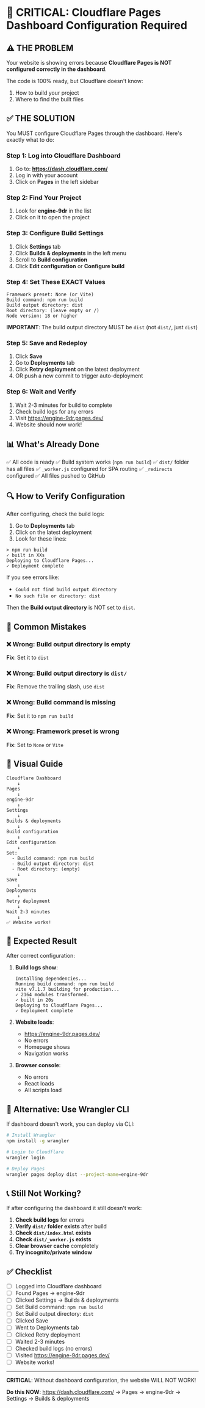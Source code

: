 # 🚨 CRITICAL: Cloudflare Pages Dashboard Configuration Required

## ⚠️ THE PROBLEM

Your website is showing errors because **Cloudflare Pages is NOT configured correctly in the dashboard**.

The code is 100% ready, but Cloudflare doesn't know:
1. How to build your project
2. Where to find the built files

## ✅ THE SOLUTION

You MUST configure Cloudflare Pages through the dashboard. Here's exactly what to do:

### Step 1: Log into Cloudflare Dashboard

1. Go to: **https://dash.cloudflare.com/**
2. Log in with your account
3. Click on **Pages** in the left sidebar

### Step 2: Find Your Project

1. Look for **engine-9dr** in the list
2. Click on it to open the project

### Step 3: Configure Build Settings

1. Click **Settings** tab
2. Click **Builds & deployments** in the left menu
3. Scroll to **Build configuration**
4. Click **Edit configuration** or **Configure build**

### Step 4: Set These EXACT Values

```
Framework preset: None (or Vite)
Build command: npm run build
Build output directory: dist
Root directory: (leave empty or /)
Node version: 18 or higher
```

**IMPORTANT**: The build output directory MUST be `dist` (not `dist/`, just `dist`)

### Step 5: Save and Redeploy

1. Click **Save**
2. Go to **Deployments** tab
3. Click **Retry deployment** on the latest deployment
4. OR push a new commit to trigger auto-deployment

### Step 6: Wait and Verify

1. Wait 2-3 minutes for build to complete
2. Check build logs for any errors
3. Visit https://engine-9dr.pages.dev/
4. Website should now work!

## 📊 What's Already Done

✅ All code is ready
✅ Build system works (`npm run build`)
✅ `dist/` folder has all files
✅ `_worker.js` configured for SPA routing
✅ `_redirects` configured
✅ All files pushed to GitHub

## 🔍 How to Verify Configuration

After configuring, check the build logs:

1. Go to **Deployments** tab
2. Click on the latest deployment
3. Look for these lines:

```
> npm run build
✓ built in XXs
Deploying to Cloudflare Pages...
✓ Deployment complete
```

If you see errors like:
- `Could not find build output directory`
- `No such file or directory: dist`

Then the **Build output directory** is NOT set to `dist`.

## 🐛 Common Mistakes

### ❌ Wrong: Build output directory is empty
**Fix**: Set it to `dist`

### ❌ Wrong: Build output directory is `dist/`
**Fix**: Remove the trailing slash, use `dist`

### ❌ Wrong: Build command is missing
**Fix**: Set it to `npm run build`

### ❌ Wrong: Framework preset is wrong
**Fix**: Set to `None` or `Vite`

## 📸 Visual Guide

```
Cloudflare Dashboard
    ↓
Pages
    ↓
engine-9dr
    ↓
Settings
    ↓
Builds & deployments
    ↓
Build configuration
    ↓
Edit configuration
    ↓
Set:
  - Build command: npm run build
  - Build output directory: dist
  - Root directory: (empty)
    ↓
Save
    ↓
Deployments
    ↓
Retry deployment
    ↓
Wait 2-3 minutes
    ↓
✅ Website works!
```

## 🎯 Expected Result

After correct configuration:

1. **Build logs show**:
   ```
   Installing dependencies...
   Running build command: npm run build
   vite v7.1.7 building for production...
   ✓ 2164 modules transformed.
   ✓ built in 20s
   Deploying to Cloudflare Pages...
   ✓ Deployment complete
   ```

2. **Website loads**:
   - https://engine-9dr.pages.dev/
   - No errors
   - Homepage shows
   - Navigation works

3. **Browser console**:
   - No errors
   - React loads
   - All scripts load

## 🚀 Alternative: Use Wrangler CLI

If dashboard doesn't work, you can deploy via CLI:

```bash
# Install Wrangler
npm install -g wrangler

# Login to Cloudflare
wrangler login

# Deploy Pages
wrangler pages deploy dist --project-name=engine-9dr
```

## 📞 Still Not Working?

If after configuring the dashboard it still doesn't work:

1. **Check build logs** for errors
2. **Verify `dist/` folder exists** after build
3. **Check `dist/index.html` exists**
4. **Check `dist/_worker.js` exists**
5. **Clear browser cache** completely
6. **Try incognito/private window**

## ✅ Checklist

- [ ] Logged into Cloudflare dashboard
- [ ] Found Pages → engine-9dr
- [ ] Clicked Settings → Builds & deployments
- [ ] Set Build command: `npm run build`
- [ ] Set Build output directory: `dist`
- [ ] Clicked Save
- [ ] Went to Deployments tab
- [ ] Clicked Retry deployment
- [ ] Waited 2-3 minutes
- [ ] Checked build logs (no errors)
- [ ] Visited https://engine-9dr.pages.dev/
- [ ] Website works!

---

**CRITICAL**: Without dashboard configuration, the website WILL NOT WORK!

**Do this NOW**: https://dash.cloudflare.com/ → Pages → engine-9dr → Settings → Builds & deployments

